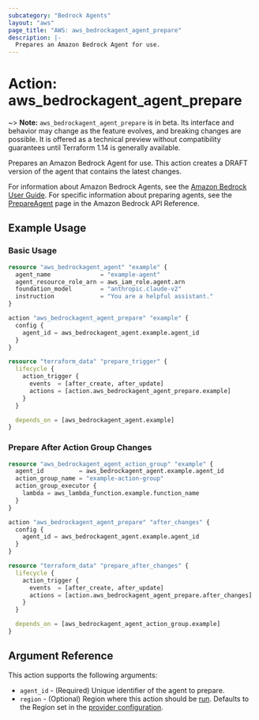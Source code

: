 ```yaml
---
subcategory: "Bedrock Agents"
layout: "aws"
page_title: "AWS: aws_bedrockagent_agent_prepare"
description: |-
  Prepares an Amazon Bedrock Agent for use.
---
```


# Action: aws_bedrockagent_agent_prepare

~> **Note:** `aws_bedrockagent_agent_prepare` is in beta. Its interface and behavior may change as the feature evolves, and breaking changes are possible. It is offered as a technical preview without compatibility guarantees until Terraform 1.14 is generally available.

Prepares an Amazon Bedrock Agent for use. This action creates a DRAFT version of the agent that contains the latest changes.

For information about Amazon Bedrock Agents, see the [Amazon Bedrock User Guide](https://docs.aws.amazon.com/bedrock/latest/userguide/agents.html). For specific information about preparing agents, see the [PrepareAgent](https://docs.aws.amazon.com/bedrock/latest/APIReference/API_agent_PrepareAgent.html) page in the Amazon Bedrock API Reference.

## Example Usage

### Basic Usage

```terraform
resource "aws_bedrockagent_agent" "example" {
  agent_name              = "example-agent"
  agent_resource_role_arn = aws_iam_role.agent.arn
  foundation_model        = "anthropic.claude-v2"
  instruction             = "You are a helpful assistant."
}

action "aws_bedrockagent_agent_prepare" "example" {
  config {
    agent_id = aws_bedrockagent_agent.example.agent_id
  }
}

resource "terraform_data" "prepare_trigger" {
  lifecycle {
    action_trigger {
      events  = [after_create, after_update]
      actions = [action.aws_bedrockagent_agent_prepare.example]
    }
  }

  depends_on = [aws_bedrockagent_agent.example]
}
```

### Prepare After Action Group Changes

```terraform
resource "aws_bedrockagent_agent_action_group" "example" {
  agent_id          = aws_bedrockagent_agent.example.agent_id
  action_group_name = "example-action-group"
  action_group_executor {
    lambda = aws_lambda_function.example.function_name
  }
}

action "aws_bedrockagent_agent_prepare" "after_changes" {
  config {
    agent_id = aws_bedrockagent_agent.example.agent_id
  }
}

resource "terraform_data" "prepare_after_changes" {
  lifecycle {
    action_trigger {
      events  = [after_create, after_update]
      actions = [action.aws_bedrockagent_agent_prepare.after_changes]
    }
  }

  depends_on = [aws_bedrockagent_agent_action_group.example]
}
```

## Argument Reference

This action supports the following arguments:

* `agent_id` - (Required) Unique identifier of the agent to prepare.
* `region` - (Optional) Region where this action should be [run](https://docs.aws.amazon.com/general/latest/gr/rande.html#regional-endpoints). Defaults to the Region set in the [provider configuration](https://registry.terraform.io/providers/hashicorp/aws/latest/docs#aws-configuration-reference).
